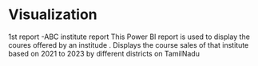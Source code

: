 # Visualization
1st report -ABC institute report
This Power BI report is used to display the coures offered by an institude .
Displays the course sales of that institute based on 2021 to 2023 by different districts on TamilNadu  

